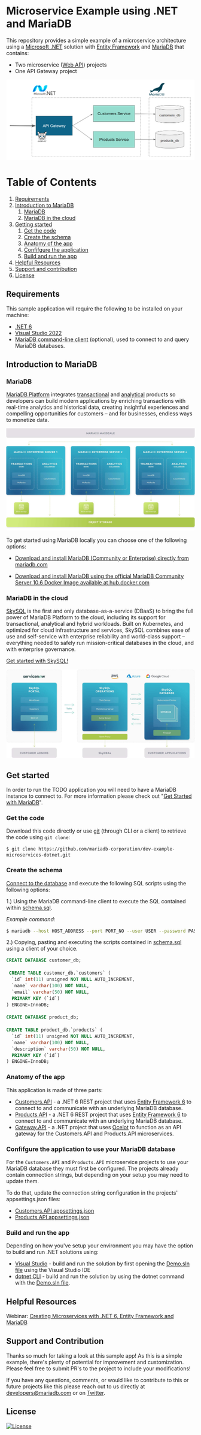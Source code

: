 # Microservice Example using .NET and MariaDB

This repository provides a simple example of a microservice architecture using a [Microsoft .NET](https://dotnet.microsoft.com/en-us/learn/dotnet/what-is-dotnet) solution with [Entity Framework](https://docs.microsoft.com/ef/) and [MariaDB](https://mariadb.com) that contains:

* Two microservice ([Web API](https://dotnet.microsoft.com/en-us/apps/aspnet/apis)) projects 
* One API Gateway project


<p align="center" spacing="10">
    <kbd>
        <img src="media/topology.PNG" />
    </kbd>
</p>

# Table of Contents
1. [Requirements](#requirements)
2. [Introduction to MariaDB](#introduction)
    1. [MariaDB](#platform)
    2. [MariaDB in the cloud](#skysql)
3. [Getting started](#get-started)
    1. [Get the code](#code)
    2. [Create the schema](#schema)
    3. [Anatomy of the app](#app)
    4. [Confifgure the application](#config)
    5. [Build and run the app](#build-run)
4. [Helpful Resources](#helpful-resources)
5. [Support and contribution](#support-contribution)
6. [License](#license)

## Requirements <a name="requirements"></a>

This sample application will require the following to be installed on your machine:

* [.NET 6](https://dotnet.microsoft.com/en-us/download/dotnet/6.0)
* [Visual Studio 2022](https://visualstudio.microsoft.com/vs/)
* [MariaDB command-line client](https://mariadb.com/products/skysql/docs/clients/) (optional), used to connect to and query MariaDB databases.

## Introduction to MariaDB <a name="introduction"></a>

### MariaDB <a name="platform"></a>

[MariaDB Platform](https://mariadb.com/products/mariadb-platform/) integrates [transactional](https://mariadb.com/products/mariadb-platform-transactional/) and [analytical](https://mariadb.com/products/mariadb-platform-analytical/) products so developers can build modern applications by enriching transactions with real-time analytics and historical data, creating insightful experiences and compelling opportunities for customers – and for businesses, endless ways to monetize data. 

<p align="center" spacing="10">
    <kbd>
        <img src="media/platform.png" />
    </kbd>
</p>

To get started using MariaDB locally you can choose one of the following options:

* [Download and install MariaDB (Community or Enterprise) directly from mariadb.com](https://mariadb.com/downloads) 

* [Download and install MariaDB using the official MariaDB Community Server 10.6 Docker Image available at hub.docker.com](https://hub.docker.com/_/mariadb)

### MariaDB in the cloud <a name="skysql">

[SkySQL](https://mariadb.com/products/skysql/) is the first and only database-as-a-service (DBaaS) to bring the full power of MariaDB Platform to the cloud, including its support for transactional, analytical and hybrid workloads. Built on Kubernetes, and optimized for cloud infrastructure and services, SkySQL combines ease of use and self-service with enterprise reliability and world-class support – everything needed to safely run mission-critical databases in the cloud, and with enterprise governance.

[Get started with SkySQL!](https://mariadb.com/skyview)

<p align="center" spacing="10">
    <kbd>
        <img src="media/skysql.png" />
    </kbd>
</p>

## Get started <a name="get-started"></a>

In order to run the TODO application you will need to have a MariaDB instance to connect to. For more information please check out "[Get Started with MariaDB](https://mariadb.com/get-started-with-mariadb/)".

### Get the code <a name="code"></a>

Download this code directly or use [git](git-scm.org) (through CLI or a client) to retrieve the code using `git clone`:

```
$ git clone https://github.com/mariadb-corporation/dev-example-microservices-dotnet.git
```

### Create the schema <a name="schema"></a>

[Connect to the database](https://mariadb.com/kb/en/connecting-to-mariadb/) and execute the following SQL scripts using the following options:

1.) Using the MariaDB command-line client to execute the SQL contained within [schema.sql](schema.sql).

_Example command:_
```bash
$ mariadb --host HOST_ADDRESS --port PORT_NO --user USER --password PASSWORD < schema.sql
```

2.) Copying, pasting and executing the scripts contained in [schema.sql](schema.sql) using a client of your choice.

```sql
CREATE DATABASE customer_db;

 CREATE TABLE customer_db.`customers` (
  `id` int(11) unsigned NOT NULL AUTO_INCREMENT,
  `name` varchar(100) NOT NULL,
  `email` varchar(50) NOT NULL,
  PRIMARY KEY (`id`)
) ENGINE=InnoDB;

CREATE DATABASE product_db;

CREATE TABLE product_db.`products` (
  `id` int(11) unsigned NOT NULL AUTO_INCREMENT,
  `name` varchar(100) NOT NULL,
  `description` varchar(50) NOT NULL,
  PRIMARY KEY (`id`)
) ENGINE=InnoDB;
```

### Anatomy of the app <a name="app"></a>

This application is made of three parts:

* [Customers.API](Customers.API) - a .NET 6 REST project that uses [Entity Framework 6](https://docs.microsoft.com/en-us/ef/ef6/) to connect to and communicate with an underlying MariaDB database.
* [Products.API](Products.API) - a .NET 6 REST project that uses [Entity Framework 6](https://docs.microsoft.com/en-us/ef/ef6/) to connect to and communicate with an underlying MariaDB database.
* [Gateway.API](Gateway.API) - a .NET project that uses [Ocelot](https://github.com/ThreeMammals/Ocelot) to function as an API gateway for the Customers.API and Products.API microservices.

### Confifgure the application to use your MariaDB database <a name="config"></a>

For the `Customers.API` and `Products.API` microservice projects to use your MariaDB database they must first be configured. The projects already contain connection strings, but depending on your setup you may need to update them.

To do that, update the connection string configuration in the projects' appsettings.json files:

* [Customers.API appsettings.json](Customers.API/appsettings.json#L9)
* [Products.API appsettings.json](Products.API/appsettings.json#L9)

### Build and run the app <a name="build-run"></a>

Depending on how you've setup your environment you may have the option to build and run .NET solutions using:

* [Visual Studio](https://docs.microsoft.com/en-us/visualstudio/ide/walkthrough-building-an-application?view=vs-2022) - build and run the solution by first opening the [Demo.sln file](Demo.sln]) using the Visual Studio IDE
* [dotnet CLI](https://docs.microsoft.com/en-us/dotnet/core/tools/dotnet-run) - build and run the solution by using the dotnet command with the [Demo.sln file](Demo.sln).

## Helpful Resources <a name="helpful-resources"></a>

Webinar: [Creating Microservices with .NET 6, Entity Framework and MariaDB](https://go.mariadb.com/22Q1-WBN-OSSG-GLBL-Microservices-.Net-Entity-Framework-2021-12-21_Registration-LP.html)

## Support and Contribution <a name="support-contribution"></a>

Thanks so much for taking a look at this sample app! As this is a simple example, there's plenty of potential for improvement and customization. Please feel free to submit PR's to the project to include your modifications!

If you have any questions, comments, or would like to contribute to this or future projects like this please reach out to us directly at [developers@mariadb.com](mailto:developers@mariadb.com) or on [Twitter](https://twitter.com/mariadb).

## License <a name="license"></a>
[![License](https://img.shields.io/badge/License-MIT-blue.svg?style=plastic)](https://opensource.org/licenses/MIT)
